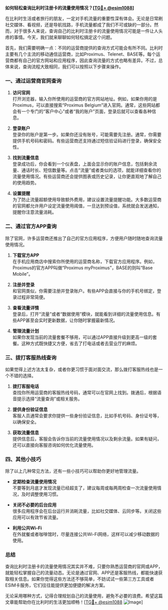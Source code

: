 **如何轻松查询比利时注册卡的流量使用情况？[[TG💪+ @esim1088](https://t.me/s/esim1088)]**

在比利时生活或者旅行的朋友，一定对手机流量的重要性深有体会。无论是日常刷社交媒体、看视频，还是导航找路，手机流量都成了我们不可或缺的一部分。然而，对于很多人来说，查询自己的比利时注册卡的流量使用情况可能是一件让人头疼的事情。今天，我们就来聊聊如何轻松搞定这个问题。

首先，我们需要明确一点：不同的运营商提供的查询方式可能会有所不同。比利时主要有几个主流的移动通信运营商，比如Proximus、Telenet、BASE等。每个运营商都有自己的官方网站和应用程序，因此查询流量的方式也略有差异。不过，总体来说，查询流程大致相同，我们可以按照以下步骤来操作。

### 一、通过运营商官网查询

1. **访问官网**  
   打开浏览器，输入你所使用的运营商的官方网站地址。例如，如果你用的是Proximus，可以直接搜索“Proximus Belgium”进入官网。通常，这些网站都会有一个专门的“客户中心”或者“我的账户”页面，登录后就可以查看各种信息。

2. **登录账户**  
   登录你的账户是第一步。如果你还没有账号，可能需要先注册。通常，你需要提供手机号码和密码。有些运营商还支持通过短信验证码进行登录，确保安全性。

3. **找到流量信息**  
   登录成功后，你会看到一个仪表盘，上面会显示你的账户信息，包括剩余流量、通话时长、短信数量等。点击“流量”或者类似的选项，就能详细查看你的流量使用情况。有些运营商还会提供图表或历史记录，让你更直观地了解自己的使用趋势。

4. **设置提醒**  
   为了防止流量超额使用导致额外费用，建议设置流量提醒功能。大多数运营商的官网都允许用户设定流量使用阈值，一旦达到预设值，系统就会发送通知，提醒你注意流量消耗。

### 二、通过官方APP查询

除了官网，许多运营商还推出了自己的官方应用程序，方便用户随时随地查询流量使用情况。

1. **下载官方APP**  
   在手机应用商店中搜索你所使用的运营商名称，下载官方应用程序。例如，Proximus的官方APP叫做“Proximus myProximus”，BASE的则叫“Base Mobile”。

2. **注册并登录**  
   和官网类似，你需要注册并登录账户。有些APP会直接与你的手机号绑定，登录过程非常简便。

3. **查看流量详情**  
   登录后，打开“流量”或者“数据使用”模块，就能看到详细的流量使用信息。有些APP甚至会实时更新数据，让你随时掌握最新情况。

4. **管理流量计划**  
   如果你发现当前的流量套餐不够用，可以通过APP直接升级到更高一级的套餐。这种方式既快捷又方便，省去了打电话或者去营业厅的麻烦。

### 三、拨打客服热线查询

如果觉得上述方法太复杂，或者你更习惯于面对面交流，那么拨打客服热线也是一个不错的选择。

1. **拨打客服电话**  
   查找你所用运营商的客服热线号码，通常可以在官网上找到。拨通后，根据语音提示选择“流量查询”或相关服务。

2. **提供身份验证信息**  
   客服人员通常会要求你提供一些身份验证信息，比如手机号码、身份证号等，以确保安全。

3. **获取流量信息**  
   提供信息后，客服会告诉你当前的流量使用情况以及剩余流量。如果有疑问，还可以直接向客服咨询如何优化流量使用。

### 四、其他小技巧

除了以上几种常见方法，还有一些小技巧可以帮助你更好地管理流量。

- **定期检查流量使用情况**  
  不要等到月底才发现流量已经超支了，建议每周或每两周检查一次流量使用情况，及时调整使用习惯。

- **关闭不必要的后台应用**  
  很多应用程序会在后台运行并消耗流量，比如社交媒体、云同步等。关闭这些应用可以有效节省流量。

- **利用公共Wi-Fi**  
  在外就餐或者咖啡馆时，尽量连接公共Wi-Fi网络，这样可以减少移动数据的使用。

### 总结

查询比利时注册卡的流量使用情况其实并不难，只要你熟悉运营商的官网或APP，就能轻松掌握自己的流量动态。无论是通过官网、APP还是客服热线，都能快速获取相关信息。如果你觉得这些方法还不够简单，不妨试试一些第三方工具或者ESIM卡服务，它们往往能提供更加便捷的解决方案。

无论采用哪种方式，记得合理规划自己的流量使用，避免不必要的浪费。希望这篇文章能帮助你在比利时的生活更加顺畅！[[TG💪+ @esim1088](https://t.me/s/esim1088) ![Image](https://i.postimg.cc/4NQfJmqS/Snipaste-2025-05-13-00-14-12.png)]